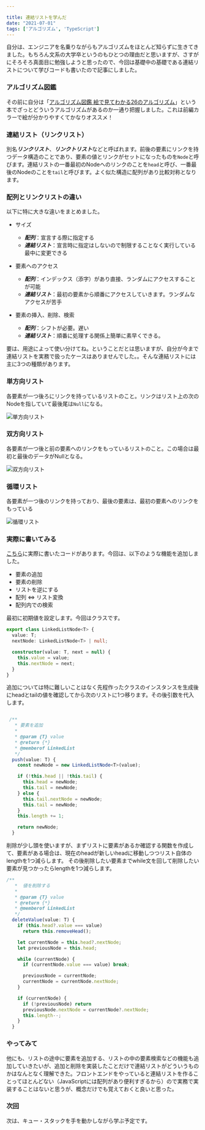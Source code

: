```yaml
---

title: 連結リストを学んだ
date: "2021-07-01"
tags: ['アルゴリズム', 'TypeScript']
---
```


自分は、エンジニアを名乗りながらもアルゴリズムをほとんど知らずに生きてきました。もちろん文系の大学卒というのもひとつの理由だと思いますが、さすがにそろそろ真面目に勉強しようと思ったので、今回は基礎中の基礎である連結リストについて学びコードも書いたので記事にしました。

### アルゴリズム図鑑

その前に自分は「[アルゴリズム図鑑 絵で見てわかる26のアルゴリズム](https://www.amazon.co.jp/dp/4798149772/ref=cm_sw_r_tw_dp_TKQT0F2P9H14FZ50T43R)」という本でざっとどういうアルゴリズムがあるのか一通り把握しました。これは前編カラーで絵が分かりやすくてかなりオススメ！

### 連結リスト（リンクリスト）

別名***リンクリスト***、***リンクトリスト***などと呼ばれます。前後の要素にリンクを持つデータ構造のことであり、要素の値とリンクがセットになったものを`Node`と呼びます。連結リストの一番最初のNodeへのリンクのことを`head`と呼び、一番最後のNodeのことを`tail`と呼びます。よく似た構造に配列があり比較対称となります。

### 配列とリンクリストの違い

以下に特に大きな違いをまとめました。

- サイズ
  - ***配列***：宣言する際に指定する
  - ***連結リスト***：宣言時に指定はしないので制限することなく実行している最中に変更できる

- 要素へのアクセス
  - ***配列***：インデックス（添字）があり直接、ランダムにアクセスすることが可能
  - ***連結リスト***：最初の要素から順番にアクセスしていきます。ランダムなアクセスが苦手

- 要素の挿入、削除、検索
  - ***配列***：シフトが必要。遅い
  - ***連結リスト***：順番に処理する関係上簡単に素早くできる。

要は、用途によって使い分けてね。ということだとは思いますが、自分が今まで連結リストを実務で扱ったケースはありませんでした。。そんな連結リストには主に3つの種類があります。

### 単方向リスト

各要素が一つ後ろにリンクを持っているリストのこと。リンクはリスト上の次のNodeを指していて最後尾は`Null`になる。

![単方向リスト](../images/singly-linked-list.png)

### 双方向リスト

各要素が一つ後と前の要素へのリンクをもっているリストのこと。この場合は最初と最後のデータがNullとなる。

![双方向リスト](../images/doubly-linked-list.png)

### 循環リスト

各要素が一つ後のリンクを持っており、最後の要素は、最初の要素へのリンクをもっている

![循環リスト](../images/circularly-linked-list.png)


### 実際に書いてみる

[こちら](https://github.com/ryokatsuse/algorithm-sandbox/blob/main/linkd-list/index.ts)に実際に書いたコードがあります。今回は、以下のような機能を追加しました。

- 要素の追加
- 要素の削除
- リストを逆にする
- 配列 ⇔ リスト変換
- 配列内での検索

最初に初期値を設定します。今回はクラスです。

```ts
export class LinkedListNode<T> {
  value: T;
  nextNode: LinkedListNode<T> | null;

  constructor(value: T, next = null) {
    this.value = value;
    this.nextNode = next;
  }
}

```

追加については特に難しいことはなく先程作ったクラスのインスタンスを生成後にheadとtailの値を確認してから次のリストに1つ移ります。その後引数を代入します。

```ts

 /**
   * 要素を追加
   *
   * @param {T} value
   * @return {*}
   * @memberof LinkedList
   */
  push(value: T) {
    const newNode = new LinkedListNode<T>(value);

    if (!this.head || !this.tail) {
      this.head = newNode;
      this.tail = newNode;
    } else {
      this.tail.nextNode = newNode;
      this.tail = newNode;
    }
    this.length += 1;

    return newNode;
  }

```

削除が少し頭を使いますが、まずリストに要素があるか確認する関数を作成して、要素がある場合は、現在のheadが新しいheadに移動しつつリスト自体のlengthを1つ減らします。
その後削除したい要素までwhile文を回して削除したい要素が見つかったらlengthを1つ減らします。

```ts
/**
   *  値を削除する
   *
   * @param {T} value
   * @return {*} 
   * @memberof LinkedList
   */
  deleteValue(value: T) {
    if (this.head?.value === value)
      return this.removeHead();

    let currentNode = this.head?.nextNode;
    let previousNode = this.head;

    while (currentNode) {
      if (currentNode.value === value) break;

      previousNode = currentNode;
      currentNode = currentNode.nextNode;
    }

    if (currentNode) {
      if (!previousNode) return
      previousNode.nextNode = currentNode?.nextNode;
      this.length--;
    }
  }

```

### やってみて

他にも、リストの途中に要素を追加する、リストの中の要素検索などの機能も追加していきたいが、追加と削除を実装したことだけで連結リストがどういうものかはなんとなく理解できた。フロントエンドをやっていると連結リストを作ることってほとんどない（JavaScriptには配列があり便利すぎるから）ので実務で実装することはないと思うが、概念だけでも覚えておくと良いと思った。

### 次回
次は、キュー・スタックを手を動かしながら学ぶ予定です。





